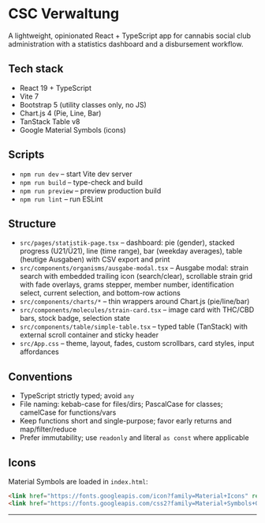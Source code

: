 # CSC Verwaltung

A lightweight, opinionated React + TypeScript app for cannabis social club administration with a statistics dashboard and a disbursement workflow.

## Tech stack

- React 19 + TypeScript
- Vite 7
- Bootstrap 5 (utility classes only, no JS)
- Chart.js 4 (Pie, Line, Bar)
- TanStack Table v8
- Google Material Symbols (icons)

## Scripts

- `npm run dev` – start Vite dev server
- `npm run build` – type-check and build
- `npm run preview` – preview production build
- `npm run lint` – run ESLint

## Structure

- `src/pages/statistik-page.tsx` – dashboard: pie (gender), stacked progress (U21/Ü21), line (time range), bar (weekday averages), table (heutige Ausgaben) with CSV export and print
- `src/components/organisms/ausgabe-modal.tsx` – Ausgabe modal: strain search with embedded trailing icon (search/clear), scrollable strain grid with fade overlays, grams stepper, member number, identification select, current selection, and bottom-row actions
- `src/components/charts/*` – thin wrappers around Chart.js (pie/line/bar)
- `src/components/molecules/strain-card.tsx` – image card with THC/CBD bars, stock badge, selection state
- `src/components/table/simple-table.tsx` – typed table (TanStack) with external scroll container and sticky header
- `src/App.css` – theme, layout, fades, custom scrollbars, card styles, input affordances

## Conventions

- TypeScript strictly typed; avoid `any`
- File naming: kebab-case for files/dirs; PascalCase for classes; camelCase for functions/vars
- Keep functions short and single-purpose; favor early returns and map/filter/reduce
- Prefer immutability; use `readonly` and literal `as const` where applicable

## Icons

Material Symbols are loaded in `index.html`:

```html
<link href="https://fonts.googleapis.com/icon?family=Material+Icons" rel="stylesheet" />
<link href="https://fonts.googleapis.com/css2?family=Material+Symbols+Outlined" rel="stylesheet" />
```

---
